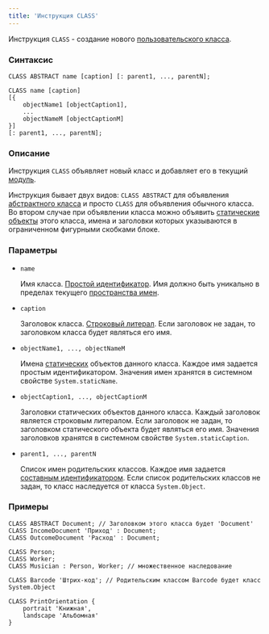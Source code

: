 ```yaml
---
title: 'Инструкция CLASS'
---
```


Инструкция `CLASS` - создание нового [пользовательского класса](User_classes.md).

### Синтаксис

```
CLASS ABSTRACT name [caption] [: parent1, ..., parentN];
 
CLASS name [caption] 
[{
    objectName1 [objectCaption1],
    ...
    objectNameM [objectCaptionM]
}] 
[: parent1, ..., parentN];
```

### Описание

Инструкция `CLASS` объявляет новый класс и добавляет его в текущий [модуль](Modules.md). 

Инструкция бывает двух видов: `CLASS ABSTRACT` для объявления [абстрактного класса](User_classes.md#abstract) и просто `CLASS` для объявления обычного класса. Во втором случае при объявлении класса можно объявить [статические объекты](Static_objects.md) этого класса, имена и заголовки которых указываются в ограниченном фигурными скобками блоке.   

### Параметры

- `name`

    Имя класса. [Простой идентификатор](IDs.md#id). Имя должно быть уникально в пределах текущего [пространства имен](Naming.md#namespace).

- `caption`

    Заголовок класса. [Строковый литерал](Literals.md#strliteral). Если заголовок не задан, то заголовком класса будет являться его имя.  

- `objectName1, ..., objectNameM`

    Имена [статических](Static_objects.md) объектов данного класса. Каждое имя задается простым идентификатором. Значения имен хранятся в системном свойстве `System.staticName`.

- `objectCaption1, ..., objectCaptionM`

    Заголовки статических объектов данного класса. Каждый заголовок является строковым литералом. Если заголовок не задан, то заголовком статического объекта будет являться его имя. Значения заголовков хранятся в системном свойстве `System.staticCaption`.

- `parent1, ..., parentN`

    Список имен родительских классов. Каждое имя задается [составным идентификатором](IDs.md#cid). Если список родительских классов не задан, то класс наследуется от класса `System.Object`.  

### Примеры

```lsf
CLASS ABSTRACT Document; // Заголовком этого класса будет 'Document'
CLASS IncomeDocument 'Приход' : Document;
CLASS OutcomeDocument 'Расход' : Document;

CLASS Person;
CLASS Worker;
CLASS Musician : Person, Worker; // множественное наследование

CLASS Barcode 'Штрих-код'; // Родительским классом Barcode будет класс System.Object

CLASS PrintOrientation {
    portrait 'Книжная',
    landscape 'Альбомная'
}
```
